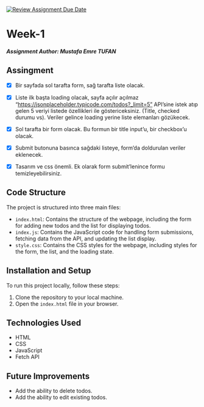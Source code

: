 [![Review Assignment Due Date](https://classroom.github.com/assets/deadline-readme-button-24ddc0f5d75046c5622901739e7c5dd533143b0c8e959d652212380cedb1ea36.svg)](https://classroom.github.com/a/VZiWc-ts)

# Week-1

##### Assignment Author: Mustafa Emre TUFAN

## Assingment

- [x] Bir sayfada sol tarafta form, sağ tarafta liste olacak.

- [x] Liste ilk başta loading olacak, sayfa açılır açılmaz “https://jsonplaceholder.typicode.com/todos?_limit=5” API’sine istek atıp gelen 5 veriyi listede özellikleri ile göstericeksiniz. (Title, checked durumu vs). Veriler gelince loading yerine liste elemanları gözükecek.

- [x] Sol tarafta bir form olacak. Bu formun bir title input’u, bir checkbox’u olacak.

- [x] Submit butonuna basınca sağdaki listeye, form’da doldurulan veriler eklenecek.

- [x] Tasarım ve css önemli. Ek olarak form submit’lenince formu temizleyebilirsiniz.

## Code Structure

The project is structured into three main files:

- `index.html`: Contains the structure of the webpage, including the form for adding new todos and the list for displaying todos.
- `index.js`: Contains the JavaScript code for handling form submissions, fetching data from the API, and updating the list display.
- `style.css`: Contains the CSS styles for the webpage, including styles for the form, the list, and the loading state.

## Installation and Setup

To run this project locally, follow these steps:

1. Clone the repository to your local machine.
2. Open the `index.html` file in your browser.

## Technologies Used

- HTML
- CSS
- JavaScript
- Fetch API

## Future Improvements

- Add the ability to delete todos.
- Add the ability to edit existing todos.
